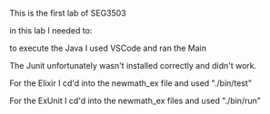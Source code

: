 This is the first lab of SEG3503


in this lab I needed to:

to execute the Java I used VSCode and ran the Main

The Junit unfortunately wasn't installed correctly and didn't work.

For the Elixir I cd'd into the newmath_ex file and used "./bin/test"

For the ExUnit I cd'd into the newmath_ex files and used "./bin/run"

